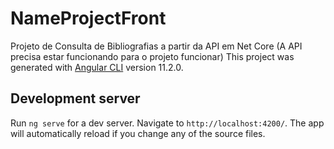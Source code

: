 # NameProjectFront
Projeto de Consulta de Bibliografias a partir da API em Net Core (A API precisa estar funcionando para o projeto funcionar)
This project was generated with [Angular CLI](https://github.com/angular/angular-cli) version 11.2.0.

## Development server

Run `ng serve` for a dev server. Navigate to `http://localhost:4200/`. The app will automatically reload if you change any of the source files.

